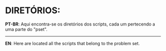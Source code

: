 # **DIRETÓRIOS:**

**PT-BR**: Aqui encontra-se os diretórios dos scripts, cada um pertecendo a uma parte do "pset".
***
**EN**: Here are located all the scripts that belong to the problem set.